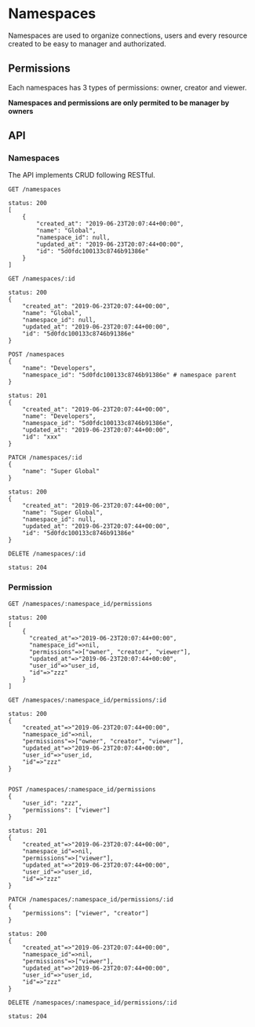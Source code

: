 # Namespaces

Namespaces are used to organize connections, users and every resource created to be easy to manager and authorizated.

## Permissions

Each namespaces has 3 types of permissions: owner, creator and viewer.

**Namespaces and permissions are only permited to be manager by owners**

## API

### Namespaces

The API implements CRUD following RESTful.

    GET /namespaces

    status: 200
    [
        {
            "created_at": "2019-06-23T20:07:44+00:00",
            "name": "Global",
            "namespace_id": null,
            "updated_at": "2019-06-23T20:07:44+00:00",
            "id": "5d0fdc100133c8746b91386e"
        }
    ]
    
    GET /namespaces/:id

    status: 200
    {
        "created_at": "2019-06-23T20:07:44+00:00",
        "name": "Global",
        "namespace_id": null,
        "updated_at": "2019-06-23T20:07:44+00:00",
        "id": "5d0fdc100133c8746b91386e"
    }

    POST /namespaces
    {
        "name": "Developers",
        "namespace_id": "5d0fdc100133c8746b91386e" # namespace parent
    }

    status: 201
    {
        "created_at": "2019-06-23T20:07:44+00:00",
        "name": "Developers",
        "namespace_id": "5d0fdc100133c8746b91386e",
        "updated_at": "2019-06-23T20:07:44+00:00",
        "id": "xxx"
    }

    PATCH /namespaces/:id
    {
        "name": "Super Global"
    }

    status: 200
    {
        "created_at": "2019-06-23T20:07:44+00:00",
        "name": "Super Global",
        "namespace_id": null,
        "updated_at": "2019-06-23T20:07:44+00:00",
        "id": "5d0fdc100133c8746b91386e"
    }

    DELETE /namespaces/:id
    
    status: 204


### Permission

    GET /namespaces/:namespace_id/permissions

    status: 200
    [
        {
          "created_at"=>"2019-06-23T20:07:44+00:00",
          "namespace_id"=>nil,
          "permissions"=>["owner", "creator", "viewer"],
          "updated_at"=>"2019-06-23T20:07:44+00:00",
          "user_id"=>"user_id,
          "id"=>"zzz"
        }
    ]

    GET /namespaces/:namespace_id/permissions/:id

    status: 200
    {
        "created_at"=>"2019-06-23T20:07:44+00:00",
        "namespace_id"=>nil,
        "permissions"=>["owner", "creator", "viewer"],
        "updated_at"=>"2019-06-23T20:07:44+00:00",
        "user_id"=>"user_id,
        "id"=>"zzz"
    }


    POST /namespaces/:namespace_id/permissions
    {
        "user_id": "zzz",
        "permissions": ["viewer"]
    }

    status: 201
    {
        "created_at"=>"2019-06-23T20:07:44+00:00",
        "namespace_id"=>nil,
        "permissions"=>["viewer"],
        "updated_at"=>"2019-06-23T20:07:44+00:00",
        "user_id"=>"user_id,
        "id"=>"zzz"
    }

    PATCH /namespaces/:namespace_id/permissions/:id
    {
        "permissions": ["viewer", "creator"]
    }

    status: 200
    {
        "created_at"=>"2019-06-23T20:07:44+00:00",
        "namespace_id"=>nil,
        "permissions"=>["viewer"],
        "updated_at"=>"2019-06-23T20:07:44+00:00",
        "user_id"=>"user_id,
        "id"=>"zzz"
    }

    DELETE /namespaces/:namespace_id/permissions/:id

    status: 204

